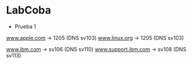 # LabCoba
- Prueba 1


www.apple.com -> 1205 (DNS sv103)
www.linux.org -> 1205 (DNS sv103)

www.ibm.com -> sv106 (DNS sv110)
www.support.ibm.com -> sv108 (DNS sv113)
